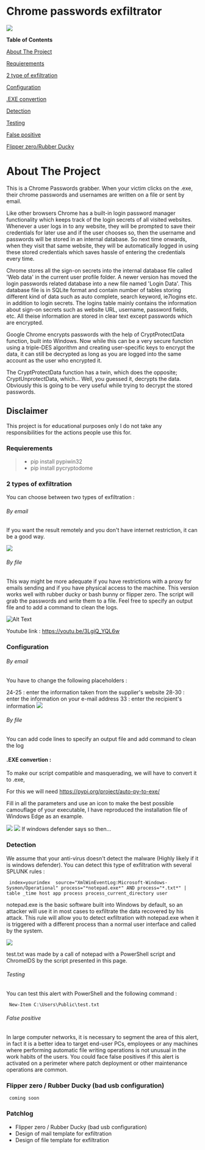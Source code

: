 # Chrome passwords exfiltrator

![](https://zupimages.net/up/22/38/sfmh.png)

**Table of Contents**

[About The Project](https://github.com/Krook9d/Chrome-password-exfiltrator/blob/main/README.md#about-the-project)

[Requierements](https://github.com/Krook9d/Chrome-password-exfiltrator/blob/main/README.md#requierements)

[2 type of exfiltration](https://github.com/Krook9d/Chrome-password-exfiltrator/blob/main/README.md#2-type-of-exfiltration)

[Configuration](https://github.com/Krook9d/Chrome-password-exfiltrator/blob/main/README.md#configuration)

[.EXE convertion](https://github.com/Krook9d/Chrome-password-exfiltrator/blob/main/README.md#exe-convertion-)

[Detection](https://github.com/Krook9d/Chrome-password-exfiltrator/blob/main/README.md#detection)

[Testing](https://github.com/Krook9d/Chrome-password-exfiltrator/blob/main/README.md#testing)

[False positive](https://github.com/Krook9d/Chrome-password-exfiltrator/blob/main/README.md#false-positive)

[Flipper zero/Rubber Ducky](https://github.com/Krook9d/Chrome-password-exfiltrator/blob/main/README.md#flipper-zero-bad-usb-configuration)

# About The Project

This is a Chrome Passwords grabber. When your victim clicks on the .exe, their chrome passwords and usernames are written on a file or sent by email.


Like other browsers Chrome has a built-in login password manager functionality which keeps track of the login secrets of all visited websites. Whenever a user logs in to any website, they will be prompted to save their credentials for later use and if the user chooses so, then the username and passwords will be stored in an internal  database.
So next time onwards, when they visit that same website, they will be automatically logged in using these stored credentials which saves hassle of entering the credentials every time.

Chrome stores all the sign-on secrets into the internal database file called 'Web data' in the current user profile folder. A newer version has moved the login passwords related database into a new file named 'Login Data'.
This database file is in SQLite format and contain number of tables storing different kind of data such as auto complete, search keyword, ie7logins etc. in addition to login secrets.
The logins table mainly contains the information about sign-on secrets such as website URL, username, password fields, etc. All theise information are stored in clear text except passwords which are encrypted.

Google Chrome encrypts passwords with the help of CryptProtectData function, built into Windows. Now while this can be a very secure function using a triple-DES algorithm and creating user-specific keys to encrypt the data, it can still be decrypted as long as you are logged into the same account as the user who encrypted it.

The CryptProtectData function has a twin, which does the opposite; CryptUnprotectData, which... Well, you guessed it, decrypts the data.
Obviously this is going to be very useful while trying to decrypt the stored passwords.

## Disclaimer

This project is for educational purposes only I do not take any responsibilities for the actions people use this for.


### Requierements

> - pip install pypiwin32
> - pip install pycryptodome

### 2 types of exfiltration

You can choose between two types of exfiltration : 

###### By email

If you want the result remotely and you don't have internet restriction, it can be a good way.

![](https://zupimages.net/up/22/39/fpqq.png)

###### By file

This way might be more adequate if you have restrictions with a proxy for emails sending and if you have physical access to the machine.
This version works well with rubber ducky or bash bunny or flipper zero.
The script will grab the passwords and write them to a file. Feel free to specify an output file and to add a command to clean the logs.

![Alt Text](https://media.giphy.com/media/KV89f6lkh0asIu9vZN/giphy.gif)

Youtube link : https://youtu.be/3LgiQ_YQL6w

### Configuration


###### By email

You have to change the following placeholders :

24-25 : enter the information taken from the supplier's website
28-30 : enter the information on your e-mail address
33 : enter the recipient's information
![](https://zupimages.net/up/22/38/ug6s.png)


###### By file

You can add code lines to specify an output file and add command to clean the log 



#### .EXE convertion :

To make our script compatible and masquerading, we will have to convert it to .exe,

For this we will need https://pypi.org/project/auto-py-to-exe/ 

Fill in all the parameters and use an icon to make the best possible camouflage of your executable,
I have reproduced the installation file of Windows Edge as an example.

![](https://zupimages.net/up/22/39/e8ep.png)
![](https://zupimages.net/up/22/39/6ul4.png) If windows defender says so then...



### Detection

We assume that your anti-virus doesn't detect the malware (Highly likely if it is windows defender). You can detect this type of exfiltration with several SPLUNK rules :


 	 index=yourindex  source="XmlWinEventLog:Microsoft-Windows-Sysmon/Operational" process="*notepad.exe*" AND process="*.txt*" | table _time host app process process_current_directory user

notepad.exe is the basic software built into Windows by default, so an attacker will use it in most cases to exfiltrate the data recovered by his attack.
This rule will allow you to detect exfiltration with notepad.exe when it is triggered with a different process than a normal user interface and called by the system.

![](https://zupimages.net/up/22/39/bwfj.png)

test.txt was made by a call of notepad with a PowerShell script and ChromeIDS by the script presented in this page.

###### Testing

You can test this alert with PowerShell and the following command : 

 	 New-Item C:\Users\Public\test.txt

###### False positive

In large computer networks, it is necessary to segment the area of this alert, in fact it is a better idea to target end-user PCs, employees or any machines where performing automatic file writing operations is not unusual in the work habits of the users.
You could face false positives if this alert is activated on a perimeter where patch deployment or other maintenance operations are common.

### Flipper zero / Rubber Ducky (bad usb configuration)


	 coming soon


### Patchlog

- Flipper zero / Rubber Ducky (bad usb configuration) 
- Design of mail template for exfiltration
- Design of file template for exfiltration

